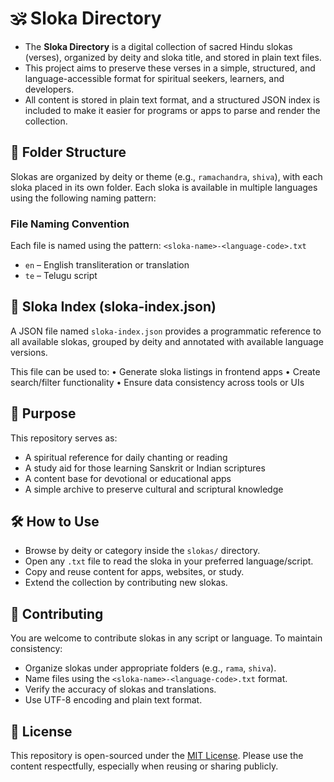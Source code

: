 # 🕉️ Sloka Directory

- The **Sloka Directory** is a digital collection of sacred Hindu slokas (verses), organized by deity and sloka title, and stored in plain text files.  
- This project aims to preserve these verses in a simple, structured, and language-accessible format for spiritual seekers, learners, and developers.  
- All content is stored in plain text format, and a structured JSON index is included to make it easier for programs or apps to parse and render the collection.  

## 📁 Folder Structure

Slokas are organized by deity or theme (e.g., `ramachandra`, `shiva`), with each sloka placed in its own folder. Each sloka is available in multiple languages using the following naming pattern:

### File Naming Convention

Each file is named using the pattern: `<sloka-name>-<language-code>.txt`

- `en` – English transliteration or translation  
- `te` – Telugu script

## 📑 Sloka Index (sloka-index.json)

A JSON file named `sloka-index.json` provides a programmatic reference to all available slokas, grouped by deity and annotated with available language versions.

This file can be used to:
	•	Generate sloka listings in frontend apps
	•	Create search/filter functionality
	•	Ensure data consistency across tools or UIs

## 🧘 Purpose

This repository serves as:

- A spiritual reference for daily chanting or reading
- A study aid for those learning Sanskrit or Indian scriptures
- A content base for devotional or educational apps
- A simple archive to preserve cultural and scriptural knowledge

## 🛠️ How to Use

- Browse by deity or category inside the `slokas/` directory.
- Open any `.txt` file to read the sloka in your preferred language/script.
- Copy and reuse content for apps, websites, or study.
- Extend the collection by contributing new slokas.

## 🤝 Contributing

You are welcome to contribute slokas in any script or language. To maintain consistency:

- Organize slokas under appropriate folders (e.g., `rama`, `shiva`).
- Name files using the `<sloka-name>-<language-code>.txt` format.
- Verify the accuracy of slokas and translations.
- Use UTF-8 encoding and plain text format.

## 📄 License

This repository is open-sourced under the [MIT License](LICENSE). Please use the content respectfully, especially when reusing or sharing publicly.
